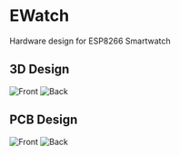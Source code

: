 # EWatch
Hardware design for ESP8266 Smartwatch

## 3D Design
![Front](https://github.com/useraid/EWatch/assets/93074700/39227644-03a2-48b1-90d9-7775ff2db41c)
![Back](https://github.com/useraid/EWatch/assets/93074700/e951af8e-a538-41bc-8e92-9cc1c94de73e)

## PCB Design

![Front](https://github.com/useraid/EWatch/assets/93074700/fe8288eb-a3d5-4fa2-a845-7c5e523eeeb8)
![Back](https://github.com/useraid/EWatch/assets/93074700/b7e63606-4bcb-470a-9e06-8b06df94c35e)
